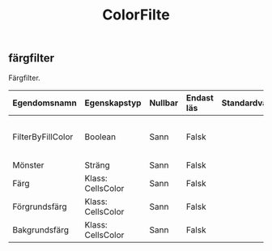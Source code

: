 ﻿---
title: ColorFilte
second_title: Aspose.Cells Cloud Documen
type: docs
url: /sv/specification/model/colorfilter/
description: "Aspose.Cells Molnmodellspecifikation: ColorFilter. Hantera enkelt Excel och andra kalkylarksdokument med funktioner som att öppna, generera, redigera, dela, slå samman, jämföra och konvertera"
weight: 50
---
## **färgfilter**

 Färgfilter.

| Egendomsnamn| Egenskapstyp| Nullbar| Endast läs| Standardvärde| Beskrivning|
|:- |:- |:- |:- |:- |:- |
| FilterByFillColor| Boolean| Sann| Falsk|| Om du filtrerar efter cellens fyllningsfärg.|
| Mönster| Sträng| Sann| Falsk|||
| Färg| Klass: CellsColor| Sann| Falsk|||
| Förgrundsfärg| Klass: CellsColor| Sann| Falsk|||
| Bakgrundsfärg| Klass: CellsColor| Sann| Falsk|||

